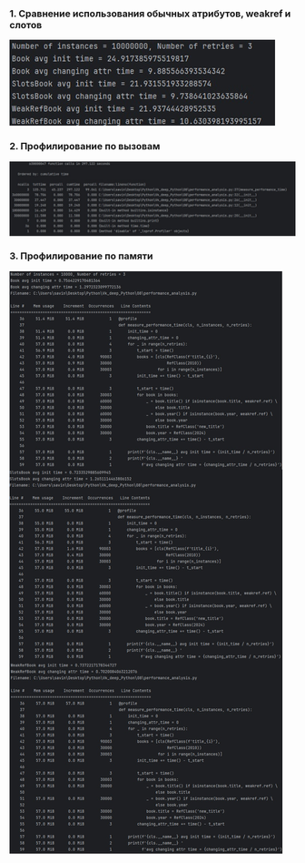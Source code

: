 ### 1. Сравнение использования обычных атрибутов, weakref и слотов
![](https://github.com/vladjkezor/deep_python_24b_Savin_Vladislav/blob/feature/08/class_time_comparsion.jpg)
### 2. Профилирование по вызовам
![](https://github.com/vladjkezor/deep_python_24b_Savin_Vladislav/blob/feature/08/calls_profile.jpg)
### 3. Профилирование по памяти
![](https://github.com/vladjkezor/deep_python_24b_Savin_Vladislav/blob/feature/08/memory_profile.jpg)